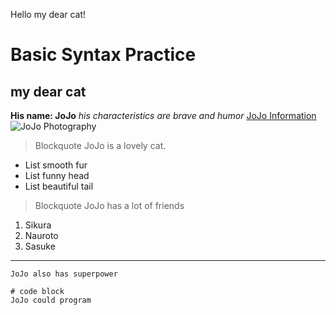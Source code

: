 Hello my dear cat!
# Basic Syntax Practice
## my dear cat
**His name: JoJo** 
*his characteristics are brave and humor*
[JoJo Information](https://jojo.fandom.com/wiki/Joseph_Joestar)
![JoJo Photography](https://www.google.com/imgres?imgurl=https%3A%2F%2Fimage.pngaaa.com%2F270%2F4571270-middle.png&imgrefurl=https%3A%2F%2Fwww.pngaaa.com%2Fdetail%2F4571270&tbnid=TIvXQNMxC2JCmM&vet=12ahUKEwjOhNK2mIX3AhWhJX0KHbAdBjQQMygEegUIARC4AQ..i&docid=spT-2lifUvBHIM&w=900&h=590&q=Joseph%20Joestar%20png%20woman&ved=2ahUKEwjOhNK2mIX3AhWhJX0KHbAdBjQQMygEegUIARC4AQ)
> Blockquote JoJo is a lovely cat.
* List smooth fur
* List funny head
* List beautiful tail
> Blockquote JoJo has a lot of friends
1. Sikura
2. Nauroto
3. Sasuke
---
`JoJo also has superpower`
```
# code block
JoJo could program
```

